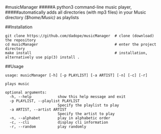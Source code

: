 #musicManager
#####A python3 command-line music player,  
#####automatically adds all directories (with mp3 files) in your Music directory _($home/Music)_ as playlists

##Installation
```shell script
git clone https://github.com/dadope/musicManager  # clone (download) the repository
cd musicManager                                   # enter the project directory
make install                                      # installation, alternatively use pip(3) install .
```
##Usage
```
usage: musicManager [-h] [-p PLAYLIST] [-a ARTIST] [-n] [-c] [-r]

plays music

optional arguments:
  -h, --help            show this help message and exit
  -p PLAYLIST, --playlist PLAYLIST
                        Specify the playlist to play
  -a ARTIST, --artist ARTIST
                        Specify the artist to play
  -n, --alphabet        play in alphabetic order
  -c, --cli             display cli information
  -r, --random          play randomly
```